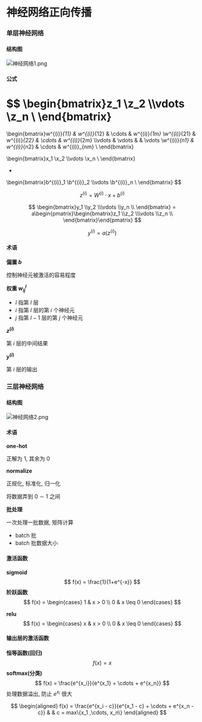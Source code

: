 # 神经网络正向传播

### 单层神经网络

#### 结构图


![神经网络1.png](https://p3-juejin.byteimg.com/tos-cn-i-k3u1fbpfcp/7d688329b3ac4138921e93addcdab348~tplv-k3u1fbpfcp-watermark.image?)

#### 公式

$$
\begin{bmatrix}z_1 \\z_2 \\\vdots \\z_n \\ \end{bmatrix}
=

\begin{bmatrix}w^{(i)}_{11} & w^{(i)}_{12} & \cdots & w^{(i)}_{1m} \\w^{(i)}_{21} & w^{(i)}_{22} & \cdots & w^{(i)}_{2m} \\\vdots & \vdots &  & \vdots \\w^{(i)}_{n1} & w^{(i)}_{n2} & \cdots & w^{(i)}_{nm} \\ 
\end{bmatrix}

\begin{bmatrix}x_1 \\x_2 \\\vdots \\x_n \\ \end{bmatrix}

+

\begin{bmatrix}b^{(i)}_1 \\b^{(i)}_2 \\\vdots \\b^{(i)}_n \\ \end{bmatrix}
$$

$$
z^{(i)} = W^{(i)}\cdot x + b^{(i)}
$$

$$
\begin{bmatrix}y_1 \\y_2 \\\vdots \\y_n \\ \end{bmatrix} = a\begin{pmatrix}\begin{bmatrix}z_1 \\z_2 \\\vdots \\z_n \\ \end{bmatrix}\end{pmatrix}
$$

$$
y^{(i)} = a(z^{(i)})
$$

#### 术语

**偏置 $b$**

控制神经元被激活的容易程度

**权重 $w^l_{ij}$**

* $l$ 指第 $l$ 层
* $i$ 指第 $l$ 层的第 $i$ 个神经元
* $j$ 指第 $l - 1$ 层的第 $j$ 个神经元

**$z^{(i)}$**

 第 $i$ 层的中间结果

**$y^{(i)}$**

第 $i$ 层的输出

### 三层神经网络

#### 结构图


![神经网络2.png](https://p1-juejin.byteimg.com/tos-cn-i-k3u1fbpfcp/1561c034fdf4421680d7e20414e2aa6e~tplv-k3u1fbpfcp-watermark.image?)

#### 术语

**one-hot**

正解为 1, 其余为 0

**normalize**

正规化, 标准化, 归一化

将数据弄到 $0\sim1$ 之间

**批处理**

一次处理一批数据, 矩阵计算

* batch 批
* batch 批数据大小

#### 激活函数

**sigmoid**
$$
f(x) = \frac{1}{1+e^{-x}}
$$
**阶跃函数**
$$
f(x) = 
\begin{cases}
1 & x > 0 \\
0 & x \leq 0
\end{cases}
$$


**relu**
$$
f(x) = 
\begin{cases}
x & x > 0 \\
0 & x \leq 0
\end{cases}
$$

#### 输出层的激活函数

**恒等函数(回归)**
$$
f(x) = x
$$
**softmax(分类)**
$$
f(x) =
\frac{e^{x_i}}{e^{x_1} + \cdots + e^{x_n}}
$$
处理数据溢出, 防止 $e^{x_i}$ 很大

$$
\begin{aligned}
f(x) =
\frac{e^{x_i - c}}{e^{x_1 - c} + \cdots + e^{x_n - c}}
& & c = max\{x_1 ,\cdots, x_n\}
\end{aligned}
$$
